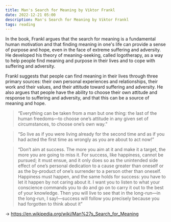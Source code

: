 ```yaml
---
title: Man's Search for Meaning by Viktor Frankl
date: 2022-12-21 05:00
description: Man's Search for Meaning by Viktor Frankl
tags: reading
---
```


In the book, Frankl argues that the search for meaning is a fundamental human motivation and that finding meaning in one's life can provide a sense of purpose and hope, even in the face of extreme suffering and adversity. He developed his theory of meaning-seeking, called logotherapy, as a way to help people find meaning and purpose in their lives and to cope with suffering and adversity.

Frankl suggests that people can find meaning in their lives through three primary sources: their own personal experiences and relationships, their work and their values, and their attitude toward suffering and adversity. He also argues that people have the ability to choose their own attitude and response to suffering and adversity, and that this can be a source of meaning and hope.

> “Everything can be taken from a man but one thing: the last of the human freedoms—to choose one’s attitude in any given set of circumstances, to choose one’s own way.”

> “So live as if you were living already for the second time and as if you had acted the first time as wrongly as you are about to act now!”

> “Don’t aim at success. The more you aim at it and make it a target, the more you are going to miss it. For success, like happiness, cannot be pursued; it must ensue, and it only does so as the unintended side effect of one’s personal dedication to a cause greater than oneself or as the by-product of one’s surrender to a person other than oneself. Happiness must happen, and the same holds for success: you have to let it happen by not caring about it. I want you to listen to what your conscience commands you to do and go on to carry it out to the best of your knowledge. Then you will live to see that in the long-run—in the long-run, I say!—success will follow you precisely because you had forgotten to think about it”

→ https://en.wikipedia.org/wiki/Man%27s_Search_for_Meaning
